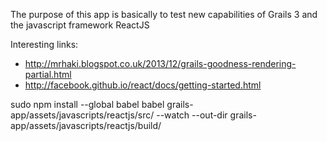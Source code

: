The purpose of this app is basically to test new capabilities of Grails 3 and the javascript framework ReactJS

Interesting links:

* http://mrhaki.blogspot.co.uk/2013/12/grails-goodness-rendering-partial.html
* http://facebook.github.io/react/docs/getting-started.html

sudo npm install --global babel
babel grails-app/assets/javascripts/reactjs/src/ --watch --out-dir grails-app/assets/javascripts/reactjs/build/
